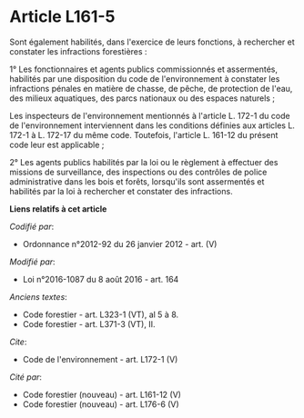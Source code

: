 # Article L161-5

Sont également habilités, dans l'exercice de leurs fonctions, à rechercher et constater les infractions forestières : 

1° Les fonctionnaires et agents publics commissionnés et assermentés, habilités par une disposition du code de
l'environnement à constater les infractions pénales en matière de chasse, de pêche, de protection de l'eau, des milieux
aquatiques, des parcs nationaux ou des espaces naturels ; 

Les inspecteurs de l'environnement mentionnés à l'article L. 172-1 du code de l'environnement interviennent dans les
conditions définies aux articles L. 172-1 à L. 172-17 du même code. Toutefois, l'article L. 161-12 du présent code leur est
applicable ; 

2° Les agents publics habilités par la loi ou le règlement à effectuer des missions de surveillance, des inspections ou des
contrôles de police administrative dans les bois et forêts, lorsqu'ils sont assermentés et habilités par la loi à rechercher
et constater des infractions.

**Liens relatifs à cet article**

_Codifié par_:

  - Ordonnance n°2012-92 du 26 janvier 2012 - art. (V)

_Modifié par_:

  - Loi n°2016-1087 du 8 août 2016 - art. 164

_Anciens textes_:

  - Code forestier - art. L323-1 (VT), al 5 à 8.
  - Code forestier - art. L371-3 (VT), II.

_Cite_:

  - Code de l'environnement - art. L172-1 (V)

_Cité par_:

  - Code forestier (nouveau) - art. L161-12 (V)
  - Code forestier (nouveau) - art. L176-6 (V)
